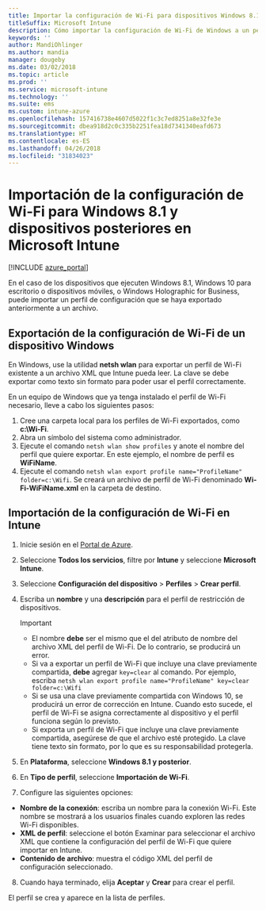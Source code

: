 ```yaml
---
title: Importar la configuración de Wi-Fi para dispositivos Windows 8.1 y posterior
titleSuffix: Microsoft Intune
description: Cómo importar la configuración de Wi-Fi de Windows a un perfil de Wi-Fi de Intune.
keywords: ''
author: MandiOhlinger
ms.author: mandia
manager: dougeby
ms.date: 03/02/2018
ms.topic: article
ms.prod: ''
ms.service: microsoft-intune
ms.technology: ''
ms.suite: ems
ms.custom: intune-azure
ms.openlocfilehash: 157416738e4607d5022f1c3c7ed8251a8e32fe3e
ms.sourcegitcommit: dbea918d2c0c335b2251fea18d7341340eafd673
ms.translationtype: HT
ms.contentlocale: es-ES
ms.lasthandoff: 04/26/2018
ms.locfileid: "31834023"
---
```

# <a name="import-wi-fi-settings-for-windows-81-and-later-devices-in-microsoft-intune"></a>Importación de la configuración de Wi-Fi para Windows 8.1 y dispositivos posteriores en Microsoft Intune

[!INCLUDE [azure_portal](./includes/azure_portal.md)]

En el caso de los dispositivos que ejecuten Windows 8.1, Windows 10 para escritorio o dispositivos móviles, o Windows Holographic for Business, puede importar un perfil de configuración que se haya exportado anteriormente a un archivo.

## <a name="export-wi-fi-settings-from-a-windows-device"></a>Exportación de la configuración de Wi-Fi de un dispositivo Windows

En Windows, use la utilidad **netsh wlan** para exportar un perfil de Wi-Fi existente a un archivo XML que Intune pueda leer. La clave se debe exportar como texto sin formato para poder usar el perfil correctamente.

En un equipo de Windows que ya tenga instalado el perfil de Wi-Fi necesario, lleve a cabo los siguientes pasos:

1. Cree una carpeta local para los perfiles de Wi-Fi exportados, como **c:\Wi-Fi**.
2. Abra un símbolo del sistema como administrador.
3. Ejecute el comando `netsh wlan show profiles` y anote el nombre del perfil que quiere exportar. En este ejemplo, el nombre de perfil es **WiFiName**.
4. Ejecute el comando `netsh wlan export profile name="ProfileName" folder=c:\Wifi`. Se creará un archivo de perfil de Wi-Fi denominado **Wi-Fi-WiFiName.xml** en la carpeta de destino.

## <a name="import-the-wi-fi-settings-into-intune"></a>Importación de la configuración de Wi-Fi en Intune

1. Inicie sesión en el [Portal de Azure](https://portal.azure.com).
2. Seleccione **Todos los servicios**, filtre por **Intune** y seleccione **Microsoft Intune**.
3. Seleccione **Configuración del dispositivo** > **Perfiles** > **Crear perfil**.
4. Escriba un **nombre** y una **descripción** para el perfil de restricción de dispositivos.

    > [!IMPORTANT]
    > - El nombre **debe** ser el mismo que el del atributo de nombre del archivo XML del perfil de Wi-Fi. De lo contrario, se producirá un error.
    > - Si va a exportar un perfil de Wi-Fi que incluye una clave previamente compartida, **debe** agregar `key=clear` al comando. Por ejemplo, escriba `netsh wlan export profile name="ProfileName" key=clear folder=c:\Wifi`
    > - Si se usa una clave previamente compartida con Windows 10, se producirá un error de corrección en Intune. Cuando esto sucede, el perfil de Wi-Fi se asigna correctamente al dispositivo y el perfil funciona según lo previsto.
    > - Si exporta un perfil de Wi-Fi que incluye una clave previamente compartida, asegúrese de que el archivo esté protegido. La clave tiene texto sin formato, por lo que es su responsabilidad protegerla.

5. En **Plataforma**, seleccione **Windows 8.1 y posterior**.
6. En **Tipo de perfil**, seleccione **Importación de Wi-Fi**.
7. Configure las siguientes opciones:
  - **Nombre de la conexión**: escriba un nombre para la conexión Wi-Fi. Este nombre se mostrará a los usuarios finales cuando exploren las redes Wi-Fi disponibles.
  - **XML de perfil**: seleccione el botón Examinar para seleccionar el archivo XML que contiene la configuración del perfil de Wi-Fi que quiere importar en Intune.
  - **Contenido de archivo**: muestra el código XML del perfil de configuración seleccionado.
8. Cuando haya terminado, elija **Aceptar** y **Crear** para crear el perfil.

El perfil se crea y aparece en la lista de perfiles.
